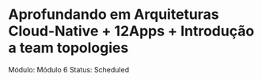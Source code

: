# Aprofundando em Arquiteturas Cloud-Native + 12Apps + Introdução a team topologies

Módulo: Módulo 6
Status: Scheduled